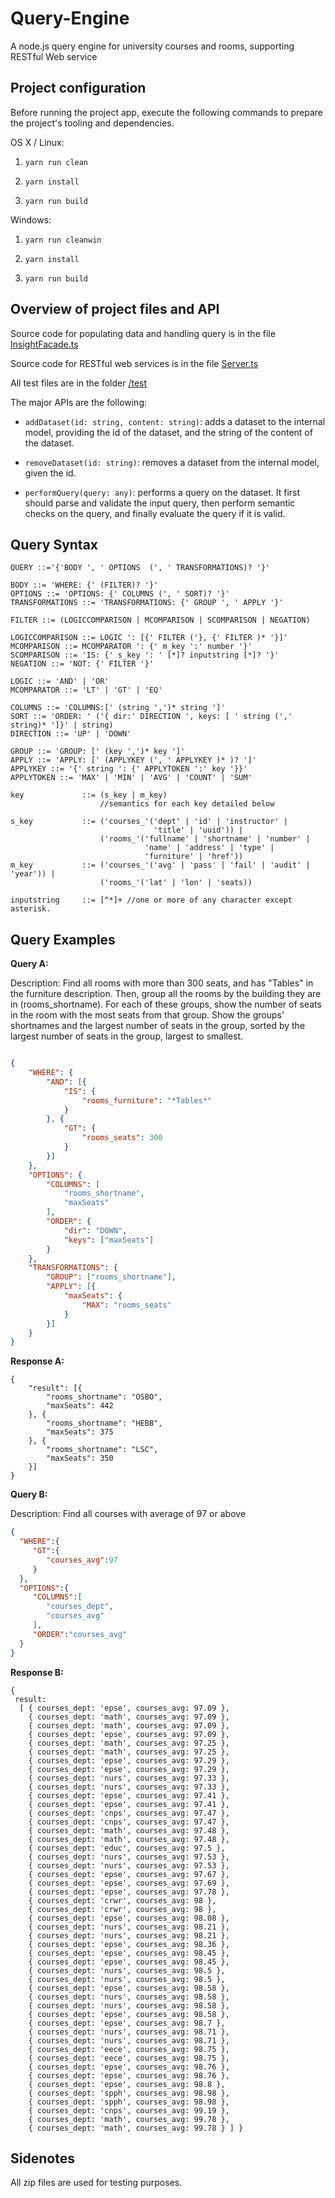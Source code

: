 # Query-Engine

A node.js query engine for university courses and rooms, supporting RESTful Web service

## Project configuration

Before running the project app, execute the following commands to prepare the project's tooling and dependencies.

OS X / Linux:

1. ```yarn run clean```

1. ```yarn install```

1. ```yarn run build```

Windows:

1. ```yarn run cleanwin```

1. ```yarn install```

1. ```yarn run build```

## Overview of project files and API

Source code for populating data and handling query is in the file [InsightFacade.ts](Query-Engine/Source/src/controller/InsightFacade.ts)

Source code for RESTful web services is in the file [Server.ts](Query-Engine/Source/src/rest/Server.ts)

All test files are in the folder [/test](Query-Engine/Source/test/)

The major APIs are the following: 

* `addDataset(id: string, content: string)`: adds a dataset to the internal model, providing the id of the dataset, and the string of the content of the dataset.

* `removeDataset(id: string)`:  removes a dataset from the internal model, given the id.

* `performQuery(query: any)`: performs a query on the dataset.  It first should parse and validate the input query, then perform semantic checks on the query, and finally evaluate the query if it is valid. 

## Query Syntax

```ENBF
QUERY ::='{'BODY ', ' OPTIONS  (', ' TRANSFORMATIONS)? '}'

BODY ::= 'WHERE: {' (FILTER)? '}'
OPTIONS ::= 'OPTIONS: {' COLUMNS (', ' SORT)? '}'
TRANSFORMATIONS ::= 'TRANSFORMATIONS: {' GROUP ', ' APPLY '}'

FILTER ::= (LOGICCOMPARISON | MCOMPARISON | SCOMPARISON | NEGATION)

LOGICCOMPARISON ::= LOGIC ': [{' FILTER ('}, {' FILTER )* '}]'  
MCOMPARISON ::= MCOMPARATOR ': {' m_key ':' number '}'  
SCOMPARISON ::= 'IS: {' s_key ': ' [*]? inputstring [*]? '}'  
NEGATION ::= 'NOT: {' FILTER '}'

LOGIC ::= 'AND' | 'OR' 
MCOMPARATOR ::= 'LT' | 'GT' | 'EQ' 

COLUMNS ::= 'COLUMNS:[' (string ',')* string ']'
SORT ::= 'ORDER: ' ('{ dir:' DIRECTION ', keys: [ ' string (',' string)* ']}' | string) 
DIRECTION ::= 'UP' | 'DOWN'  

GROUP ::= 'GROUP: [' (key ',')* key ']'                                                          
APPLY ::= 'APPLY: [' (APPLYKEY (', ' APPLYKEY )* )? ']'  
APPLYKEY ::= '{' string ': {' APPLYTOKEN ':' key '}}'
APPLYTOKEN ::= 'MAX' | 'MIN' | 'AVG' | 'COUNT' | 'SUM'

key             ::= (s_key | m_key)
                    //semantics for each key detailed below

s_key           ::= ('courses_'('dept' | 'id' | 'instructor' |
                                'title' | 'uuid')) | 
                    ('rooms_'('fullname' | 'shortname' | 'number' | 
                              'name' | 'address' | 'type' | 
                              'furniture' | 'href'))           
m_key           ::= ('courses_'('avg' | 'pass' | 'fail' | 'audit' | 'year')) |
                    ('rooms_'('lat' | 'lon' | 'seats))      

inputstring     ::= [^*]+ //one or more of any character except asterisk.

```

## Query Examples

**Query A:**

Description: Find all rooms with more than 300 seats, and has "Tables" in the furniture description. Then, group all the rooms by the building they are in (rooms_shortname). For each of these groups, show the number of seats in the room with the most seats from that group. Show the groups' shortnames and the largest number of seats in the group, sorted by the largest number of seats in the group, largest to smallest.

```json

{
    "WHERE": {
        "AND": [{
            "IS": {
                "rooms_furniture": "*Tables*"
            }
        }, {
            "GT": {
                "rooms_seats": 300
            }
        }]
    },
    "OPTIONS": {
        "COLUMNS": [
            "rooms_shortname",
            "maxSeats"
        ],
        "ORDER": {
            "dir": "DOWN",
            "keys": ["maxSeats"]
        }
    },
    "TRANSFORMATIONS": {
        "GROUP": ["rooms_shortname"],
        "APPLY": [{
            "maxSeats": {
                "MAX": "rooms_seats"
            }
        }]
    }
}

```

**Response A:**

```
{
    "result": [{
        "rooms_shortname": "OSBO",
        "maxSeats": 442
    }, {
        "rooms_shortname": "HEBB",
        "maxSeats": 375
    }, {
        "rooms_shortname": "LSC",
        "maxSeats": 350
    }]
}

 ```

 **Query B:**

 Description: Find all courses with average of 97 or above

```json
{
  "WHERE":{
     "GT":{
        "courses_avg":97
     }
  },
  "OPTIONS":{
     "COLUMNS":[
        "courses_dept",
        "courses_avg"
     ],
     "ORDER":"courses_avg"
  }
}
```

**Response B:**

```
{ 
 result:
  [ { courses_dept: 'epse', courses_avg: 97.09 },
    { courses_dept: 'math', courses_avg: 97.09 },
    { courses_dept: 'math', courses_avg: 97.09 },
    { courses_dept: 'epse', courses_avg: 97.09 },
    { courses_dept: 'math', courses_avg: 97.25 },
    { courses_dept: 'math', courses_avg: 97.25 },
    { courses_dept: 'epse', courses_avg: 97.29 },
    { courses_dept: 'epse', courses_avg: 97.29 },
    { courses_dept: 'nurs', courses_avg: 97.33 },
    { courses_dept: 'nurs', courses_avg: 97.33 },
    { courses_dept: 'epse', courses_avg: 97.41 },
    { courses_dept: 'epse', courses_avg: 97.41 },
    { courses_dept: 'cnps', courses_avg: 97.47 },
    { courses_dept: 'cnps', courses_avg: 97.47 },
    { courses_dept: 'math', courses_avg: 97.48 },
    { courses_dept: 'math', courses_avg: 97.48 },
    { courses_dept: 'educ', courses_avg: 97.5 },
    { courses_dept: 'nurs', courses_avg: 97.53 },
    { courses_dept: 'nurs', courses_avg: 97.53 },
    { courses_dept: 'epse', courses_avg: 97.67 },
    { courses_dept: 'epse', courses_avg: 97.69 },
    { courses_dept: 'epse', courses_avg: 97.78 },
    { courses_dept: 'crwr', courses_avg: 98 },
    { courses_dept: 'crwr', courses_avg: 98 },
    { courses_dept: 'epse', courses_avg: 98.08 },
    { courses_dept: 'nurs', courses_avg: 98.21 },
    { courses_dept: 'nurs', courses_avg: 98.21 },
    { courses_dept: 'epse', courses_avg: 98.36 },
    { courses_dept: 'epse', courses_avg: 98.45 },
    { courses_dept: 'epse', courses_avg: 98.45 },
    { courses_dept: 'nurs', courses_avg: 98.5 },
    { courses_dept: 'nurs', courses_avg: 98.5 },
    { courses_dept: 'epse', courses_avg: 98.58 },
    { courses_dept: 'nurs', courses_avg: 98.58 },
    { courses_dept: 'nurs', courses_avg: 98.58 },
    { courses_dept: 'epse', courses_avg: 98.58 },
    { courses_dept: 'epse', courses_avg: 98.7 },
    { courses_dept: 'nurs', courses_avg: 98.71 },
    { courses_dept: 'nurs', courses_avg: 98.71 },
    { courses_dept: 'eece', courses_avg: 98.75 },
    { courses_dept: 'eece', courses_avg: 98.75 },
    { courses_dept: 'epse', courses_avg: 98.76 },
    { courses_dept: 'epse', courses_avg: 98.76 },
    { courses_dept: 'epse', courses_avg: 98.8 },
    { courses_dept: 'spph', courses_avg: 98.98 },
    { courses_dept: 'spph', courses_avg: 98.98 },
    { courses_dept: 'cnps', courses_avg: 99.19 },
    { courses_dept: 'math', courses_avg: 99.78 },
    { courses_dept: 'math', courses_avg: 99.78 } ] }
```

## Sidenotes

All zip files are used for testing purposes.